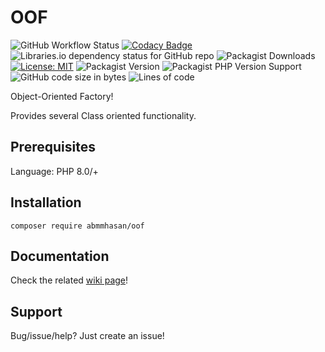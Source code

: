 # OOF

![GitHub Workflow Status](https://img.shields.io/github/workflow/status/abmmhasan/oof/build)
[![Codacy Badge](https://app.codacy.com/project/badge/Grade/88086fed2d124010aa09c5979bdc4b80)](https://www.codacy.com/gh/abmmhasan/OOF/dashboard?utm_source=github.com&amp;utm_medium=referral&amp;utm_content=abmmhasan/OOF&amp;utm_campaign=Badge_Grade)
![Libraries.io dependency status for GitHub repo](https://img.shields.io/librariesio/github/abmmhasan/oof)
![Packagist Downloads](https://img.shields.io/packagist/dt/abmmhasan/oof)
[![License: MIT](https://img.shields.io/badge/License-MIT-green.svg)](https://opensource.org/licenses/MIT)
![Packagist Version](https://img.shields.io/packagist/v/abmmhasan/oof)
![Packagist PHP Version Support](https://img.shields.io/packagist/php-v/abmmhasan/oof)
![GitHub code size in bytes](https://img.shields.io/github/languages/code-size/abmmhasan/oof)
![Lines of code](https://img.shields.io/tokei/lines/github/abmmhasan/oof)

Object-Oriented Factory!

Provides several Class oriented functionality.

## Prerequisites

Language: PHP 8.0/+

## Installation

```
composer require abmmhasan/oof
```

## Documentation

Check the related [wiki page](https://github.com/abmmhasan/OOF/wiki)!

## Support

Bug/issue/help? Just create an issue!